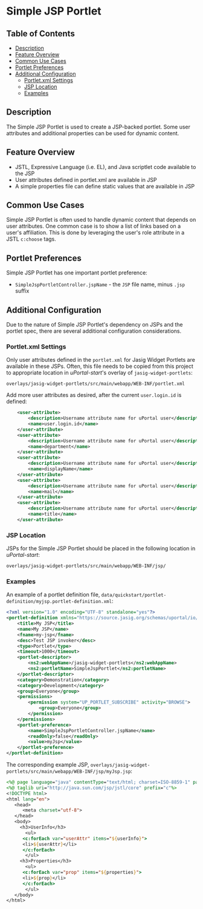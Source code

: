# Simple JSP Portlet

## Table of Contents
  - [Description](#desc)
  - [Feature Overview](#features)
  - [Common Use Cases](#usage)
  - [Portlet Preferences](#prefs)
  - [Additional Configuration](#config)
    - [Portlet.xml Settings](#settings)
    - [JSP Location](#jspdir)
    - [Examples](#examples)

## <a name="desc"></a> Description
The Simple JSP Portlet is used to create a JSP-backed portlet.
Some user attributes and additional properties can be used for dynamic content.

## <a name="features"></a> Feature Overview
  - JSTL, Expressive Language (i.e. EL), and Java scriptlet code available to the JSP
  - User attributes defined in portlet.xml are available in JSP
  - A simple properties file can define static values that are available in JSP

## <a name="usage"></a> Common Use Cases
Simple JSP Portlet is often used to handle dynamic content that depends on user attributes.
One common case is to show a list of links based on a user's affiliation.
This is done by leveraging the user's role attribute in a JSTL `c:choose` tags.

## <a name="prefs"></a> Portlet Preferences
Simple JSP Portlet has one important portlet preference:
  - `SimpleJspPortletController.jspName` - the `JSP` file name, minus `.jsp` suffix

## <a name="config"></a> Additional Configuration
Due to the nature of Simple JSP Portlet's dependency on JSPs and the portlet spec,
there are several additional configuration considerations.

### <a name="settings"></a> Portlet.xml Settings
Only user attributes defined in the `portlet.xml` for Jasig Widget Portlets are available
in these JSPs. Often, this file needs to be copied from this project to appropriate location
in _uPortal-start_'s overlay of `jasig-widget-portlets`:

```
overlays/jasig-widget-portlets/src/main/webapp/WEB-INF/portlet.xml
```

Add more user attributes as desired, after the current `user.login.id` is defined:

```xml
    <user-attribute>
        <description>Username attribute name for uPortal user</description>
        <name>user.login.id</name>
    </user-attribute>
    <user-attribute>
        <description>Username attribute name for uPortal user</description>
        <name>department</name>
    </user-attribute>
    <user-attribute>
        <description>Username attribute name for uPortal user</description>
        <name>displayName</name>
    </user-attribute>
    <user-attribute>
        <description>Username attribute name for uPortal user</description>
        <name>mail</name>
    </user-attribute>
    <user-attribute>
        <description>Username attribute name for uPortal user</description>
        <name>title</name>
    </user-attribute>
```

### <a name="jspdir"></a>JSP Location
JSPs for the Simple JSP Portlet should be placed in the following location in _uPortal-start_:

```bash
overlays/jasig-widget-portlets/src/main/webapp/WEB-INF/jsp/
```


### <a name="examples"></a>Examples
An example of a portlet definition file, `data/quickstart/portlet-definition/myjsp.portlet-definition.xml`:

```xml
<?xml version="1.0" encoding="UTF-8" standalone="yes"?>
<portlet-definition xmlns="https://source.jasig.org/schemas/uportal/io/portlet-definition" xmlns:ns2="https://source.jasig.org/schemas/uportal" xmlns:ns3="https://source.jasig.org/schemas/uportal/io/permission-owner" xmlns:ns4="https://source.jasig.org/schemas/uportal/io/stylesheet-descriptor" xmlns:ns5="https://source.jasig.org/schemas/uportal/io/portlet-type" xmlns:ns6="https://source.jasig.org/schemas/uportal/io/user" xmlns:xsi="http://www.w3.org/2001/XMLSchema-instance" version="4.3" xsi:schemaLocation="https://source.jasig.org/schemas/uportal/io/portlet-definition https://source.jasig.org/schemas/uportal/io/portlet-definition/portlet-definition-4.3.xsd">
    <title>My JSP</title>
    <name>My JSP</name>
    <fname>my-jsp</fname>
    <desc>Test JSP invoker</desc>
    <type>Portlet</type>
    <timeout>1000</timeout>
    <portlet-descriptor>
        <ns2:webAppName>/jasig-widget-portlets</ns2:webAppName>
        <ns2:portletName>SimpleJspPortlet</ns2:portletName>
    </portlet-descriptor>
    <category>Demonstration</category>
    <category>Development</category>
    <group>Everyone</group>
    <permissions>
        <permission system="UP_PORTLET_SUBSCRIBE" activity="BROWSE">
            <group>Everyone</group>
        </permission>
    </permissions>
    <portlet-preference>
        <name>SimpleJspPortletController.jspName</name>
        <readOnly>false</readOnly>
        <value>myJsp</value>
    </portlet-preference>
</portlet-definition>
```

The corresponding example JSP, `overlays/jasig-widget-portlets/src/main/webapp/WEB-INF/jsp/myJsp.jsp`:

```jsp
<%@ page language="java" contentType="text/html; charset=ISO-8859-1" pageEncoding="ISO-8859-1"%>
<%@ taglib uri="http://java.sun.com/jsp/jstl/core" prefix="c"%>
<!DOCTYPE html>
<html lang="en">
   <head>
      <meta charset="utf-8">
   </head>
   <body>
     <h3>UserInfo</h3>
       <ul>
      <c:forEach var="userAttr" items="${userInfo}">
      <li>${userAttr}</li>
      </c:forEach>
       </ul>
     <h3>Properties</h3>
       <ul>
      <c:forEach var="prop" items="${properties}">
      <li>${prop}</li>
      </c:forEach>
       </ul>
   </body>
</html>
```
